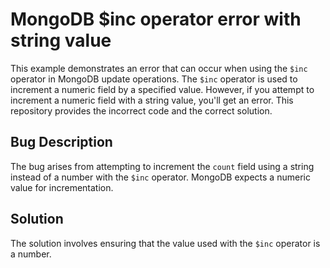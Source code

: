 # MongoDB $inc operator error with string value

This example demonstrates an error that can occur when using the `$inc` operator in MongoDB update operations.  The `$inc` operator is used to increment a numeric field by a specified value.  However, if you attempt to increment a numeric field with a string value, you'll get an error. This repository provides the incorrect code and the correct solution.

## Bug Description
The bug arises from attempting to increment the `count` field using a string instead of a number with the `$inc` operator.  MongoDB expects a numeric value for incrementation.

## Solution
The solution involves ensuring that the value used with the `$inc` operator is a number.